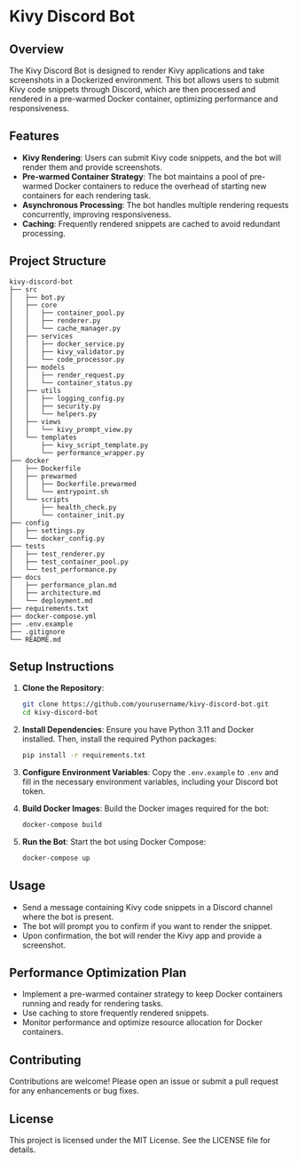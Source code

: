 # Kivy Discord Bot

## Overview
The Kivy Discord Bot is designed to render Kivy applications and take screenshots in a Dockerized environment. This bot allows users to submit Kivy code snippets through Discord, which are then processed and rendered in a pre-warmed Docker container, optimizing performance and responsiveness.

## Features
- **Kivy Rendering**: Users can submit Kivy code snippets, and the bot will render them and provide screenshots.
- **Pre-warmed Container Strategy**: The bot maintains a pool of pre-warmed Docker containers to reduce the overhead of starting new containers for each rendering task.
- **Asynchronous Processing**: The bot handles multiple rendering requests concurrently, improving responsiveness.
- **Caching**: Frequently rendered snippets are cached to avoid redundant processing.

## Project Structure
```
kivy-discord-bot
├── src
│   ├── bot.py
│   ├── core
│   │   ├── container_pool.py
│   │   ├── renderer.py
│   │   └── cache_manager.py
│   ├── services
│   │   ├── docker_service.py
│   │   ├── kivy_validator.py
│   │   └── code_processor.py
│   ├── models
│   │   ├── render_request.py
│   │   └── container_status.py
│   ├── utils
│   │   ├── logging_config.py
│   │   ├── security.py
│   │   └── helpers.py
│   ├── views
│   │   └── kivy_prompt_view.py
│   └── templates
│       ├── kivy_script_template.py
│       └── performance_wrapper.py
├── docker
│   ├── Dockerfile
│   ├── prewarmed
│   │   ├── Dockerfile.prewarmed
│   │   └── entrypoint.sh
│   └── scripts
│       ├── health_check.py
│       └── container_init.py
├── config
│   ├── settings.py
│   └── docker_config.py
├── tests
│   ├── test_renderer.py
│   ├── test_container_pool.py
│   └── test_performance.py
├── docs
│   ├── performance_plan.md
│   ├── architecture.md
│   └── deployment.md
├── requirements.txt
├── docker-compose.yml
├── .env.example
├── .gitignore
└── README.md
```

## Setup Instructions
1. **Clone the Repository**:
   ```bash
   git clone https://github.com/yourusername/kivy-discord-bot.git
   cd kivy-discord-bot
   ```

2. **Install Dependencies**:
   Ensure you have Python 3.11 and Docker installed. Then, install the required Python packages:
   ```bash
   pip install -r requirements.txt
   ```

3. **Configure Environment Variables**:
   Copy the `.env.example` to `.env` and fill in the necessary environment variables, including your Discord bot token.

4. **Build Docker Images**:
   Build the Docker images required for the bot:
   ```bash
   docker-compose build
   ```

5. **Run the Bot**:
   Start the bot using Docker Compose:
   ```bash
   docker-compose up
   ```

## Usage
- Send a message containing Kivy code snippets in a Discord channel where the bot is present.
- The bot will prompt you to confirm if you want to render the snippet.
- Upon confirmation, the bot will render the Kivy app and provide a screenshot.

## Performance Optimization Plan
- Implement a pre-warmed container strategy to keep Docker containers running and ready for rendering tasks.
- Use caching to store frequently rendered snippets.
- Monitor performance and optimize resource allocation for Docker containers.

## Contributing
Contributions are welcome! Please open an issue or submit a pull request for any enhancements or bug fixes.

## License
This project is licensed under the MIT License. See the LICENSE file for details.